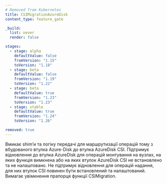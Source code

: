 ```yaml
---
# Removed from Kubernetes
title: CSIMigrationAzureDisk
content_type: feature_gate

_build:
  list: never
  render: false

stages:
  - stage: alpha 
    defaultValue: false
    fromVersion: "1.15"
    toVersion: "1.18"
  - stage: beta
    defaultValue: false
    fromVersion: "1.19"  
    toVersion: "1.22" 
  - stage: beta
    defaultValue: true
    fromVersion: "1.23"  
    toVersion: "1.23" 
  - stage: stable
    defaultValue: true
    fromVersion: "1.24"
    toVersion: "1.26"     

removed: true
---
```

Вмикає shimʼи та логіку передачі для маршрутизації операцій тому з вбудованого втулка Azure-Disk до втулка AzureDisk CSI. Підтримує відновлення до втулка AzureDisk для операцій монтування на вузлах, на яких функція вимкнена або на яких втулок AzureDisk CSI не встановлено та не налаштовано. Не підтримує відновлення для операцій надання, для них втулок CSI повинен бути встановлений та налаштований. Вимагає увімкнення прапорця функції CSIMigration.
